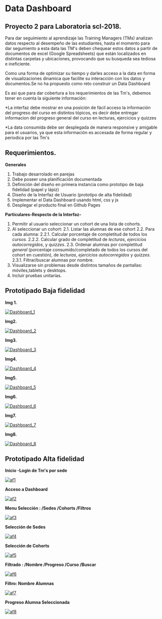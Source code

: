 # Data Dashboard

## Proyecto 2 para Laboratoria scl-2018.

Para dar seguimiento al aprendizaje  las Training Managers (TMs) analizan datos respecto al desempeño de las estudiantes, hasta el momento para dar segumiento a esta data las TM's deben chequear estos datos a partir de documentos de excel (Google Spreadsheets) que están localizados en distintas carpetas y ubicaciones, provocando que su busqueda sea tediosa e ineficiente.

Como una forma de optimizar su tiempo y darles acceso a la data en forma de visualizaciones dinamica que facilite su interacción con los datos y documentos.Se no ha propuesto  como reto construir un Data Dashboard

Es asi que para dar cobertura a los requerimientos de las Tm's,  debemos tener en cuenta la siguiente información:

*La interfaz debe mostrar en una posición de fácil acceso la información del progreso del curso en distintos tópicos, es decir debe entregar informacion del progreso general del curso en lecturas, ejercicios y quizzes

*La data consumida debe ser desplegada de manera responsive y amigable para el usuarios, ya que esta información es accesada de forma regular y periodica por las Tm's


## Requerimientos.

**Generales**


1. Trabajo desarrolado en parejas
2. Debe poseer una planificación documentada
3. Definición del diseño en primera instancia como prototipo de baja fidelidad (papel y lápiz)
4. Diseño de la Interfaz de Usuario (prototipo de alta fidelidad)
5. Implementar el Data Dashboard usando html, css y js
6. Desplegar el producto final en Github Pages


**Particulares-Respecto de la Interfaz-**


1. Permitir al usuario seleccionar un cohort de una lista de cohorts.
2. Al seleccionar un cohort:
   2.1.  Listar las alumnas de ese cohort
   2.2.  Para cada alumna:
         2.2.1.   Calcular porcentaje de completitud de todos los _cursos_.
         2.2.2.   Calcular grado de completitud de _lecturas_, _ejercicios autocorregidos_,
                  y _quizzes_.
   2.3.  Ordenar alumnas por completitud _general_ (porcentaje consumido/completado
         de todos los cursos del cohort en cuestión), de _lecturas_, _ejercicios
         autocorregidos_ y _quizzes_.
         2.3.1.    Filtrar/buscar alumnas por nombre.
3. Visualizarse sin problemas desde distintos tamaños de pantallas: móviles,tablets y desktops.
4. Incluir pruebas unitarias.


## Prototipado Baja fidelidad



**Img 1.**

<a href="https://ibb.co/hPQcf8"><img src="https://preview.ibb.co/m0SZSo/Dashboard_1.jpg" alt="Dashboard_1" border="0"></a>

**Img2.**

<a href="https://ibb.co/faRiL8"><img src="https://preview.ibb.co/cPFM7o/Dashboard_2.jpg" alt="Dashboard_2" border="0"></a>

**Img3.**

<a href="https://ibb.co/jzP9tT"><img src="https://preview.ibb.co/ngRNDT/Dashboard_3.jpg" alt="Dashboard_3" border="0"></a>

**Img4.**

<a href="https://ibb.co/eL5tL8"><img src="https://preview.ibb.co/dvCJno/Dashboard_4.jpg" alt="Dashboard_4" border="0"></a>

**Img5.**

<a href="https://ibb.co/gAQFYT"><img src="https://preview.ibb.co/hxi2DT/Dashboard_5.jpg" alt="Dashboard_5" border="0"></a>

**Img6.**

<a href="https://ibb.co/eFS7f8"><img src="https://preview.ibb.co/gwmdno/Dashboard_6.jpg" alt="Dashboard_6" border="0"></a>

**Img7.**

<a href="https://ibb.co/mTKL08"><img src="https://preview.ibb.co/fAE9tT/Dashboard_7.jpg" alt="Dashboard_7" border="0"></a>

**Img8.** 

<a href="https://ibb.co/b46dno"><img src="https://preview.ibb.co/iXcUtT/Dashboard_8.jpg" alt="Dashboard_8" border="0"></a>

## Prototipado Alta fidelidad

**Inicio -Login de Tm's por sede**

<a href="https://ibb.co/k7mKSo"><img src="https://preview.ibb.co/neNtno/af1.jpg" alt="af1" border="0"></a>

**Acceso a Dashboard**

<a href="https://ibb.co/i9UHDT"><img src="https://preview.ibb.co/mb6a08/af2.jpg" alt="af2" border="0"></a>

**Menu Selección : /Sedes /Cohorts /Filtros**

<a href="https://ibb.co/h8Xtno"><img src="https://preview.ibb.co/csAPtT/af3.jpg" alt="af3" border="0"></a>

**Selección de Sedes**

<a href="https://ibb.co/f7hhf8"><img src="https://preview.ibb.co/dROAYT/af4.jpg" alt="af4" border="0"></a>

**Selección de Cohorts**

<a href="https://ibb.co/gAyzSo"><img src="https://preview.ibb.co/kHtoL8/af5.jpg" alt="af5" border="0"></a>

**Filtrado : /Nombre /Progreso /Curso /Buscar**

<a href="https://ibb.co/iDe67o"><img src="https://preview.ibb.co/mA7F08/af6.jpg" alt="af6" border="0"></a>

**Filtro: Nombre Alumnas**

<a href="https://ibb.co/fmshf8"><img src="https://preview.ibb.co/izmm7o/af7.jpg" alt="af7" border="0"></a>

**Progreso Alumna Seleccionada**

<a href="https://ibb.co/fev2f8"><img src="https://preview.ibb.co/c5bm7o/af8.jpg" alt="af8" border="0"></a>











